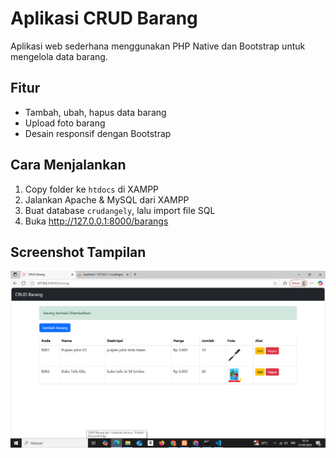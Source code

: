# Aplikasi CRUD Barang

Aplikasi web sederhana menggunakan PHP Native dan Bootstrap untuk mengelola data barang.

## Fitur
- Tambah, ubah, hapus data barang
- Upload foto barang
- Desain responsif dengan Bootstrap

## Cara Menjalankan
1. Copy folder ke `htdocs` di XAMPP
2. Jalankan Apache & MySQL dari XAMPP
3. Buat database `crudangely`, lalu import file SQL
4. Buka http://127.0.0.1:8000/barangs

## Screenshot Tampilan
![Tampilan Aplikasi](tampilan.png)
